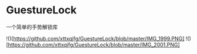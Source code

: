 # GuestureLock
一个简单的手势解锁库

!()[https://github.com/xttxqjfg/GuestureLock/blob/master/IMG_1999.PNG]
!()[https://github.com/xttxqjfg/GuestureLock/blob/master/IMG_2001.PNG]
